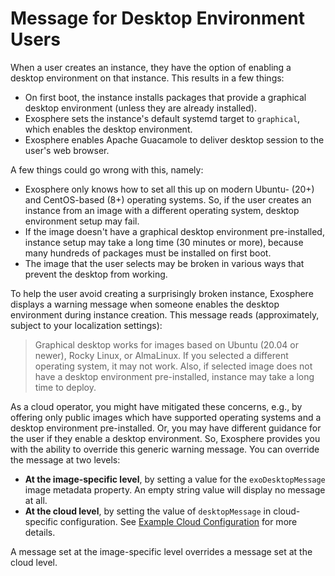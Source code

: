 # Message for Desktop Environment Users

When a user creates an instance, they have the option of enabling a desktop environment on that instance. This results in a few things:

- On first boot, the instance installs packages that provide a graphical desktop environment (unless they are already installed).
- Exosphere sets the instance's default systemd target to `graphical`, which enables the desktop environment.
- Exosphere enables Apache Guacamole to deliver desktop session to the user's web browser.

A few things could go wrong with this, namely:
- Exosphere only knows how to set all this up on modern Ubuntu- (20+) and CentOS-based (8+) operating systems. So, if the user creates an instance from an image with a different operating system, desktop environment setup may fail.
- If the image doesn't have a graphical desktop environment pre-installed, instance setup may take a long time (30 minutes or more), because many hundreds of packages must be installed on first boot.
- The image that the user selects may be broken in various ways that prevent the desktop from working.

To help the user avoid creating a surprisingly broken instance, Exosphere displays a warning message when someone enables the desktop environment during instance creation. This message reads (approximately, subject to your localization settings):

> Graphical desktop works for images based on Ubuntu (20.04 or newer), Rocky Linux, or AlmaLinux. If you selected a different operating system, it may not work. Also, if selected image does not have a desktop environment pre-installed, instance may take a long time to deploy.

As a cloud operator, you might have mitigated these concerns, e.g., by offering only public images which have supported operating systems and a desktop environment pre-installed. Or, you may have different guidance for the user if they enable a desktop environment. So, Exosphere provides you with the ability to override this generic warning message. You can override the message at two levels:

- **At the image-specific level**, by setting a value for the `exoDesktopMessage` image metadata property. An empty string value will display no message at all.
- **At the cloud level**, by setting the value of `desktopMessage` in cloud-specific configuration. See [Example Cloud Configuration](../README.md#example-cloud-configuration) for more details.

A message set at the image-specific level overrides a message set at the cloud level.